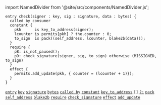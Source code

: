 import NamedDivider from '@site/src/components/NamedDivider.js';

<NamedDivider title="Code" width="1.5"/>

```archetype
entry check(signer : key, sig : signature, data : bytes) {
  called by consumer
  constant {
    pkh      is key_to_address(signer);
    lcounter is permits[pkh] ? the.counter : 0;
    to_sign  is pack((self_address, lcounter, blake2b(data)));
  }
  require {
    p8: is_not_paused();
    p9: check_signature(signer, sig, to_sign) otherwise (MISSIGNED, to_sign)
  }
  effect {
    permits.add_update(pkh, { counter = (lcounter + 1)});
  }
}
```

[`entry`](/docs/reference/declarations/entrypoint#entry) [`key`](/docs/reference/types#key) [`signature`](/docs/reference/types#signature) [`bytes`](/docs/reference/types#bytes) [`called by`](/docs/reference/declarations/entrypoint#called-by)  [`constant`](/docs/reference/declarations/entrypoint#constant) [`key_to_address`](/docs/reference/expressions/builtins#key_to_address(k%20:%20key)) [`[]`](/docs/reference/expressions/asset#ak--asset_keya) [`?:`](/docs/reference/expressions/controls#a--b--c) [`pack`](/docs/reference/expressions/builtins#pack(o%20:%20T)) [`self_address`](/docs/reference/expressions/constants#self_address) [`blake2b`](/docs/reference/expressions/builtins#blake2b(b%20:%20bytes)) [`require`](/docs/reference/declarations/entrypoint#require) [`check_signature`](/docs/reference/expressions/builtins#check_signature(k%20:%20key,%20s%20:%20signature,%20b%20:%20bytes)) [`effect`](/docs/reference/declarations/entrypoint#effect) [`add_update`](/docs/reference/instructions/asset#aadd_updatek--u-)


